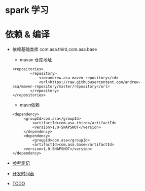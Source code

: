 # spark 学习
# 依赖 & 编译
+ 依赖基础类库 com.asa.third,com.asa.base
   + mavan 仓库地址

   ```
   <repositories>
           <repository>
               <id>andrew.asa-maven-repository</id>
               <url>https://raw.githubusercontent.com/andrew-asa/maven-repository/master/repository</url>
           </repository>
   </repositories>
   ```
   + mavn依赖

   ```
   <dependency>
        <groupId>com.asa</groupId>
            <artifactId>com.asa.third</artifactId>
            <version>1.0-SNAPSHOT</version>
        </dependency>
        <dependency>
            <groupId>com.asa</groupId>
            <artifactId>com.asa.base</artifactId>
        <version>1.0-SNAPSHOT</version>
   </dependency>
   ```

+ [参考笔记](https://github.com/andrew-asa/blog/tree/master/技术相关/spark)
+ [开发时间表](./src/main/resources/note/DevTimeTable.md)
+ [TODO](./src/main/resources/note/Todo.md)
